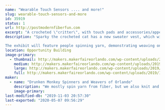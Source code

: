 ```yaml
---
name: "Wearable Touch Sensors .... and more!"
slug: wearable-touch-sensors-and-more
id: 35919
status: 1
url: http://postmodernfiberfun.com
excerpt: "A crocheted \"critter\", with touch pads and accessories/appendages of handspun conductive yarn to touch and interact with, plus handwoven fabric with touch sensors.  Demo of spinning and weaving yarn.  Free take-away activity."
description: "Sparky the crocheted cat has a new sweater vest, which will have an Adafruit Circuit Playground Express on its \"chest\" (think Iron Man).  The CPE has build in LEDs, sound, etc. which will be activated by touching various conductive areas/appendages.  Conductive fiber spun and plyed with orange wool yarn will be used to make touch pads and a hat/appendage.  Small handwoven fabric pieces also have touch sensors woven in, with either conductive thread or handspun conductive yarn for the sensor area.  The Cat Cube has a conductive ear on the cat face, and conductive crocheted blocks on each side, again using an Adafruit Circuit Playground Express.

The exhibit will feature people spinning yarn, demonstrating weaving on different types of looms, and a free take-away (or do it now) weaving activity."
location: Opportunity Building
image-primary:
  - thumbnail: http://makers.makerfaireorlando.com/wp-content/uploads/2019/10/sparky-poses-with-circuit-playground-express-small-150x150.jpg
    medium: http://makers.makerfaireorlando.com/wp-content/uploads/2019/10/sparky-poses-with-circuit-playground-express-small-117x300.jpg
    large: http://makers.makerfaireorlando.com/wp-content/uploads/2019/10/sparky-poses-with-circuit-playground-express-small.jpg
    full: http://makers.makerfaireorlando.com/wp-content/uploads/2019/10/sparky-poses-with-circuit-playground-express-small.jpg
maker:
  - name: "Drunken Monkey Spinners and Weavers of Orlando"
    description: "We mostly spin yarn from fiber, but we also knit and weave.  We include new tools (EL wire, Arduino, Raspberry Pi, particle photon, RFID tags, sensors, LEDs, etc.) with traditional techniques to make e-textiles.  "
    image-primary: 
last-modified-db: "2019-11-03 20:57:30"
last-exported: "2020-05-07 09:56:29"
---
```

